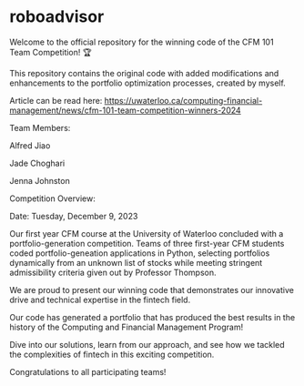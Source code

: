 # roboadvisor
Welcome to the official repository for the winning code of the CFM 101 Team Competition! 🏆

This repository contains the original code with added modifications and enhancements to the portfolio optimization processes, created by myself.

Article can be read here: https://uwaterloo.ca/computing-financial-management/news/cfm-101-team-competition-winners-2024

Team Members:

Alfred Jiao

Jade Choghari

Jenna Johnston

Competition Overview:

Date: Tuesday, December 9, 2023

Our first year CFM course at the University of Waterloo concluded with a portfolio-generation competition. Teams of three first-year CFM students coded portfolio-geneation applications in Python, selecting portfolios dynamically from an unknown list of stocks while meeting stringent admissibility criteria given out by Professor Thompson.



We are proud to present our winning code that demonstrates our innovative drive and technical expertise in the fintech field.

Our code has generated a portfolio that has produced the best results in the history of the Computing and Financial Management Program!



Dive into our solutions, learn from our approach, and see how we tackled the complexities of fintech in this exciting competition.


Congratulations to all participating teams!
